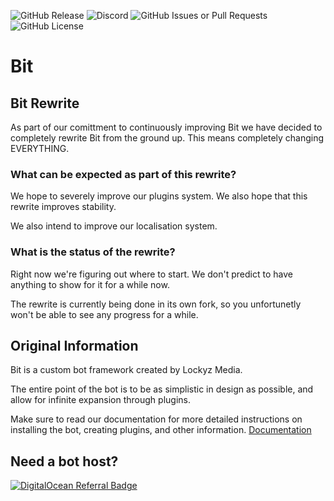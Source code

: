 ![GitHub Release](https://img.shields.io/github/v/release/Lockyz-Media/bit?style=for-the-badge)
![Discord](https://img.shields.io/discord/595881103672475665?style=for-the-badge)
![GitHub Issues or Pull Requests](https://img.shields.io/github/issues/Lockyz-Media/bit?style=for-the-badge)
![GitHub License](https://img.shields.io/github/license/Lockyz-Media/bit?style=for-the-badge)

# Bit
## Bit Rewrite
As part of our comittment to continuously improving Bit we have decided to completely rewrite Bit from the ground up. This means completely changing EVERYTHING.

### What can be expected as part of this rewrite?
We hope to severely improve our plugins system. We also hope that this rewrite improves stability.

We also intend to improve our localisation system.

### What is the status of the rewrite?
Right now we're figuring out where to start. We don't predict to have anything to show for it for a while now.

The rewrite is currently being done in its own fork, so you unfortunetly won't be able to see any progress for a while.

## Original Information
Bit is a custom bot framework created by Lockyz Media.

The entire point of the bot is to be as simplistic in design as possible, and allow for infinite expansion through plugins.

Make sure to read our documentation for more detailed instructions on installing the bot, creating plugins, and other information. [Documentation](https://bit.lockyzdev.net/)

## Need a bot host?
[![DigitalOcean Referral Badge](https://web-platforms.sfo2.cdn.digitaloceanspaces.com/WWW/Badge%201.svg)](https://www.digitalocean.com/?refcode=1fa9b9ccd25c&utm_campaign=Referral_Invite&utm_medium=Referral_Program&utm_source=badge)
